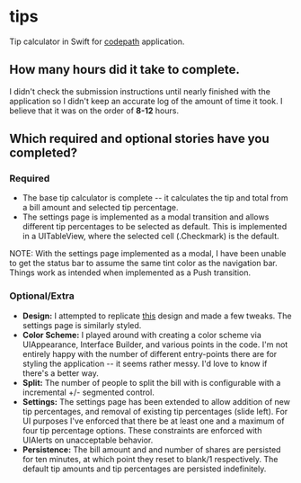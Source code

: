 # tips
Tip calculator in Swift for [codepath](http://codepath.com) application.

## How many hours did it take to complete.

I didn't check the submission instructions until nearly finished with the application so I didn't keep an accurate log of the amount of time it took. I believe that it was on the order of **8-12** hours.

## Which required and optional stories have you completed?

### Required

+ The base tip calculator is complete -- it calculates the tip and total from a bill amount and selected tip percentage.
+ The settings page is implemented as a modal transition and allows different tip percentages to be selected as default. This is implemented in a UITableView, where the selected cell (.Checkmark) is the default.

NOTE: With the settings page implemented as a modal, I have been unable to get the status bar to assume the same tint color as the navigation bar. Things work as intended when implemented as a Push transition.

### Optional/Extra

+ **Design:** I attempted to replicate [this](https://camo.githubusercontent.com/732f7208c155d7441ee72173ba41981672c1950d/687474703a2f2f692e696d6775722e636f6d2f3852613864346a2e676966) design and made a few tweaks. The settings page is similarly styled.
+ **Color Scheme:** I played around with creating a color scheme via UIAppearance, Interface Builder, and various points in the code. I'm not entirely happy with the number of different entry-points there are for styling the application -- it seems rather messy. I'd love to know if there's a better way.
+ **Split:** The number of people to split the bill with is configurable with a incremental +/- segmented control.
+ **Settings:** The settings page has been extended to allow addition of new tip percentages, and removal of existing tip percentages (slide left). For UI purposes I've enforced that there be at least one and a maximum of four tip percentage options. These constraints are enforced with UIAlerts on unacceptable behavior. 
+ **Persistence:** The bill amount and and number of shares are persisted for ten minutes, at which point they reset to blank/1 respectively. The default tip amounts and tip percentages are persisted indefinitely.
